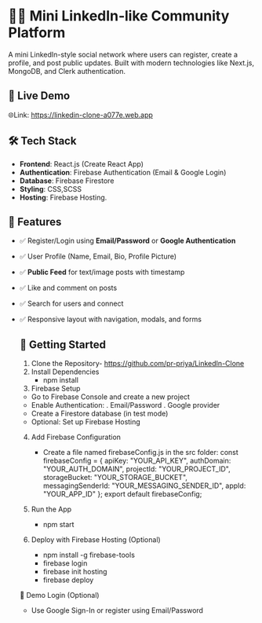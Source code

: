 # 🧑‍💼 Mini LinkedIn‑like Community Platform
A mini LinkedIn-style social network where users can register, create a profile, and post public updates. Built with modern technologies like Next.js, MongoDB, and Clerk authentication.

## 🔗 Live Demo
🌐Link: https://linkedin-clone-a077e.web.app

## 🛠️ Tech Stack
- **Frontend**: React.js (Create React App)
- **Authentication**: Firebase Authentication (Email & Google Login)
- **Database**: Firebase Firestore
- **Styling**: CSS,SCSS
- **Hosting**: Firebase Hosting.

 ## 📸 Features
- ✅ Register/Login using **Email/Password** or **Google Authentication**
- ✅ User Profile (Name, Email, Bio, Profile Picture)
- ✅ **Public Feed** for text/image posts with timestamp
- ✅ Like and comment on posts
- ✅ Search for users and connect
- ✅ Responsive layout with navigation, modals, and forms

  ## 🚀 Getting Started
   1. Clone the Repository- https://github.com/pr-priya/LinkedIn-Clone
   2. Install Dependencies
      - npm install
   3. Firebase Setup
     - Go to Firebase Console and create a new project
     - Enable Authentication:
         . Email/Password
         . Google provider
     - Create a Firestore database (in test mode)
     - Optional: Set up Firebase Hosting
    4. Add Firebase Configuration
       - Create a file named firebaseConfig.js in the src folder:
           const firebaseConfig = {
           apiKey: "YOUR_API_KEY",
           authDomain: "YOUR_AUTH_DOMAIN",
           projectId: "YOUR_PROJECT_ID",
           storageBucket: "YOUR_STORAGE_BUCKET",
           messagingSenderId: "YOUR_MESSAGING_SENDER_ID",
           appId: "YOUR_APP_ID"
};
export default firebaseConfig;

    5. Run the App
        - npm start
    6. Deploy with Firebase Hosting (Optional)
        - npm install -g firebase-tools
        - firebase login
        - firebase init hosting
        - firebase deploy

  🧪 Demo Login (Optional)
     - Use Google Sign-In or register using Email/Password
        
        
         
   
  
 
  

 

 

 
